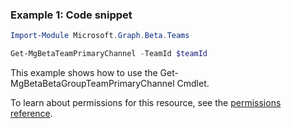 ### Example 1: Code snippet

```powershellImport-Module Microsoft.Graph.Beta.Teams

Get-MgBetaTeamPrimaryChannel -TeamId $teamId
```
This example shows how to use the Get-MgBetaBetaGroupTeamPrimaryChannel Cmdlet.
To learn about permissions for this resource, see the [permissions reference](/graph/permissions-reference).

